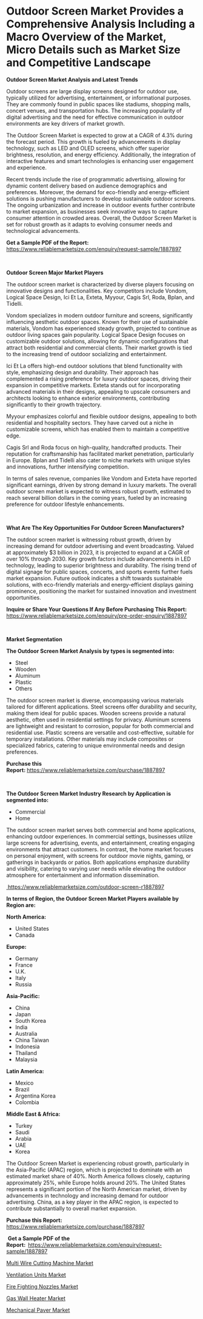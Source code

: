<p><h1>Outdoor Screen Market Provides a Comprehensive Analysis Including a Macro Overview of the Market, Micro Details such as Market Size and Competitive Landscape</h1></p><p><strong>Outdoor Screen Market Analysis and Latest Trends</strong></p>
<p><p>Outdoor screens are large display screens designed for outdoor use, typically utilized for advertising, entertainment, or informational purposes. They are commonly found in public spaces like stadiums, shopping malls, concert venues, and transportation hubs. The increasing popularity of digital advertising and the need for effective communication in outdoor environments are key drivers of market growth.</p><p>The Outdoor Screen Market is expected to grow at a CAGR of 4.3% during the forecast period. This growth is fueled by advancements in display technology, such as LED and OLED screens, which offer superior brightness, resolution, and energy efficiency. Additionally, the integration of interactive features and smart technologies is enhancing user engagement and experience.</p><p>Recent trends include the rise of programmatic advertising, allowing for dynamic content delivery based on audience demographics and preferences. Moreover, the demand for eco-friendly and energy-efficient solutions is pushing manufacturers to develop sustainable outdoor screens. The ongoing urbanization and increase in outdoor events further contribute to market expansion, as businesses seek innovative ways to capture consumer attention in crowded areas. Overall, the Outdoor Screen Market is set for robust growth as it adapts to evolving consumer needs and technological advancements.</p></p>
<p><strong>Get a Sample PDF of the Report:&nbsp;</strong> <a href="https://www.reliablemarketsize.com/enquiry/request-sample/1887897?utm_campaign=1840&utm_medium=2&utm_source=Github&utm_content=ia&utm_term=10042025&utm_id=outdoor-screen">https://www.reliablemarketsize.com/enquiry/request-sample/1887897</a></p>
<p>&nbsp;</p>
<p><strong>Outdoor Screen Major Market Players</strong></p>
<p><p>The outdoor screen market is characterized by diverse players focusing on innovative designs and functionalities. Key competitors include Vondom, Logical Space Design, Ici Et La, Exteta, Myyour, Cagis Srl, Roda, Bplan, and Tidelli. </p><p>Vondom specializes in modern outdoor furniture and screens, significantly influencing aesthetic outdoor spaces. Known for their use of sustainable materials, Vondom has experienced steady growth, projected to continue as outdoor living spaces gain popularity. Logical Space Design focuses on customizable outdoor solutions, allowing for dynamic configurations that attract both residential and commercial clients. Their market growth is tied to the increasing trend of outdoor socializing and entertainment.</p><p>Ici Et La offers high-end outdoor solutions that blend functionality with style, emphasizing design and durability. Their approach has complemented a rising preference for luxury outdoor spaces, driving their expansion in competitive markets. Exteta stands out for incorporating advanced materials in their designs, appealing to upscale consumers and architects looking to enhance exterior environments, contributing significantly to their growth trajectory.</p><p>Myyour emphasizes colorful and flexible outdoor designs, appealing to both residential and hospitality sectors. They have carved out a niche in customizable screens, which has enabled them to maintain a competitive edge.</p><p>Cagis Srl and Roda focus on high-quality, handcrafted products. Their reputation for craftsmanship has facilitated market penetration, particularly in Europe. Bplan and Tidelli also cater to niche markets with unique styles and innovations, further intensifying competition.</p><p>In terms of sales revenue, companies like Vondom and Exteta have reported significant earnings, driven by strong demand in luxury markets. The overall outdoor screen market is expected to witness robust growth, estimated to reach several billion dollars in the coming years, fueled by an increasing preference for outdoor lifestyle enhancements.</p></p>
<p>&nbsp;</p>
<p><strong>What Are The Key Opportunities For Outdoor Screen Manufacturers?</strong></p>
<p><p>The outdoor screen market is witnessing robust growth, driven by increasing demand for outdoor advertising and event broadcasting. Valued at approximately $3 billion in 2023, it is projected to expand at a CAGR of over 10% through 2030. Key growth factors include advancements in LED technology, leading to superior brightness and durability. The rising trend of digital signage for public spaces, concerts, and sports events further fuels market expansion. Future outlook indicates a shift towards sustainable solutions, with eco-friendly materials and energy-efficient displays gaining prominence, positioning the market for sustained innovation and investment opportunities.</p></p>
<p><strong>Inquire or Share Your Questions If Any Before Purchasing This Report:</strong> <a href="https://www.reliablemarketsize.com/enquiry/pre-order-enquiry/1887897?utm_campaign=1840&utm_medium=2&utm_source=Github&utm_content=ia&utm_term=10042025&utm_id=outdoor-screen">https://www.reliablemarketsize.com/enquiry/pre-order-enquiry/1887897</a></p>
<p>&nbsp;</p>
<p><strong>Market Segmentation</strong></p>
<p><strong>The Outdoor Screen Market Analysis by types is segmented into:</strong></p>
<p><ul><li>Steel</li><li>Wooden</li><li>Aluminum</li><li>Plastic</li><li>Others</li></ul></p>
<p><p>The outdoor screen market is diverse, encompassing various materials tailored for different applications. Steel screens offer durability and security, making them ideal for public spaces. Wooden screens provide a natural aesthetic, often used in residential settings for privacy. Aluminum screens are lightweight and resistant to corrosion, popular for both commercial and residential use. Plastic screens are versatile and cost-effective, suitable for temporary installations. Other materials may include composites or specialized fabrics, catering to unique environmental needs and design preferences.</p></p>
<p><strong>Purchase this Report:&nbsp;</strong><a href="https://www.reliablemarketsize.com/purchase/1887897?utm_campaign=1840&utm_medium=2&utm_source=Github&utm_content=ia&utm_term=10042025&utm_id=outdoor-screen">https://www.reliablemarketsize.com/purchase/1887897</a></p>
<p>&nbsp;</p>
<p><strong>The Outdoor Screen Market Industry Research by Application is segmented into:</strong></p>
<p><ul><li>Commercial</li><li>Home</li></ul></p>
<p><p>The outdoor screen market serves both commercial and home applications, enhancing outdoor experiences. In commercial settings, businesses utilize large screens for advertising, events, and entertainment, creating engaging environments that attract customers. In contrast, the home market focuses on personal enjoyment, with screens for outdoor movie nights, gaming, or gatherings in backyards or patios. Both applications emphasize durability and visibility, catering to varying user needs while elevating the outdoor atmosphere for entertainment and information dissemination.</p></p>
<p><a href="https://www.reliablemarketsize.com/outdoor-screen-r1887897?utm_campaign=1840&utm_medium=2&utm_source=Github&utm_content=ia&utm_term=10042025&utm_id=outdoor-screen">&nbsp;https://www.reliablemarketsize.com/outdoor-screen-r1887897</a></p>
<p><strong>In terms of Region, the Outdoor Screen Market Players available by Region are:</strong></p>
<p>
    <p> <strong> North America: </strong>
        <ul>
            <li>United States</li>
            <li>Canada</li>
        </ul>
        </p> 
    <p> <strong> Europe: </strong>
        <ul>
            <li>Germany</li>
            <li>France</li>
            <li>U.K.</li>
            <li>Italy</li>
            <li>Russia</li>
        </ul>
        </p> 
    <p> <strong> Asia-Pacific: </strong>
        <ul>
            <li>China</li>
            <li>Japan</li>
            <li>South Korea</li>
            <li>India</li>
            <li>Australia</li>
            <li>China Taiwan</li>
            <li>Indonesia</li>
            <li>Thailand</li>
            <li>Malaysia</li>
        </ul>
        </p> 
    <p> <strong> Latin America: </strong>
        <ul>
            <li>Mexico</li>
            <li>Brazil</li>
            <li>Argentina Korea</li>
            <li>Colombia</li>
        </ul>
        </p> 
    <p> <strong> Middle East & Africa: </strong>
        <ul>
            <li>Turkey</li>
            <li>Saudi</li>
            <li>Arabia</li>
            <li>UAE</li>
            <li>Korea</li>
        </ul>
    </p>
    </p>
<p><p>The Outdoor Screen Market is experiencing robust growth, particularly in the Asia-Pacific (APAC) region, which is projected to dominate with an estimated market share of 40%. North America follows closely, capturing approximately 25%, while Europe holds around 20%. The United States represents a significant portion of the North American market, driven by advancements in technology and increasing demand for outdoor advertising. China, as a key player in the APAC region, is expected to contribute substantially to overall market expansion.</p></p>
<p><strong>Purchase this Report: </strong><a href="https://www.reliablemarketsize.com/purchase/1887897?utm_campaign=1840&utm_medium=2&utm_source=Github&utm_content=ia&utm_term=10042025&utm_id=outdoor-screen">https://www.reliablemarketsize.com/purchase/1887897</a></p>
<p>&nbsp;<strong>Get a Sample PDF of the Report:&nbsp;&nbsp;</strong><a href="https://www.reliablemarketsize.com/enquiry/request-sample/1887897?utm_campaign=1840&utm_medium=2&utm_source=Github&utm_content=ia&utm_term=10042025&utm_id=outdoor-screen">https://www.reliablemarketsize.com/enquiry/request-sample/1887897</a></p>
<p><strong></strong></p>
<p><p><a href="https://github.com/anesimazikpd/Market-Research-Report-List-1/blob/main/multi-wire-cutting-machine-market.md?utm_campaign=1840&utm_medium=2&utm_source=Github&utm_content=ia&utm_term=10042025&utm_id=outdoor-screen">Multi Wire Cutting Machine Market</a></p><p><a href="https://github.com/welidaeisya/Market-Research-Report-List-1/blob/main/ventilation-units-market.md?utm_campaign=1840&utm_medium=2&utm_source=Github&utm_content=ia&utm_term=10042025&utm_id=outdoor-screen">Ventilation Units Market</a></p><p><a href="https://github.com/donsonjupa/Market-Research-Report-List-1/blob/main/fire-fighting-nozzles-market.md?utm_campaign=1840&utm_medium=2&utm_source=Github&utm_content=ia&utm_term=10042025&utm_id=outdoor-screen">Fire Fighting Nozzles Market</a></p><p><a href="https://github.com/peggiputra7o/Market-Research-Report-List-1/blob/main/gas-wall-heater-market.md?utm_campaign=1840&utm_medium=2&utm_source=Github&utm_content=ia&utm_term=10042025&utm_id=outdoor-screen">Gas Wall Heater Market</a></p><p><a href="https://github.com/tafuaraasswn/Market-Research-Report-List-1/blob/main/mechanical-paver-market.md?utm_campaign=1840&utm_medium=2&utm_source=Github&utm_content=ia&utm_term=10042025&utm_id=outdoor-screen">Mechanical Paver Market</a></p></p>